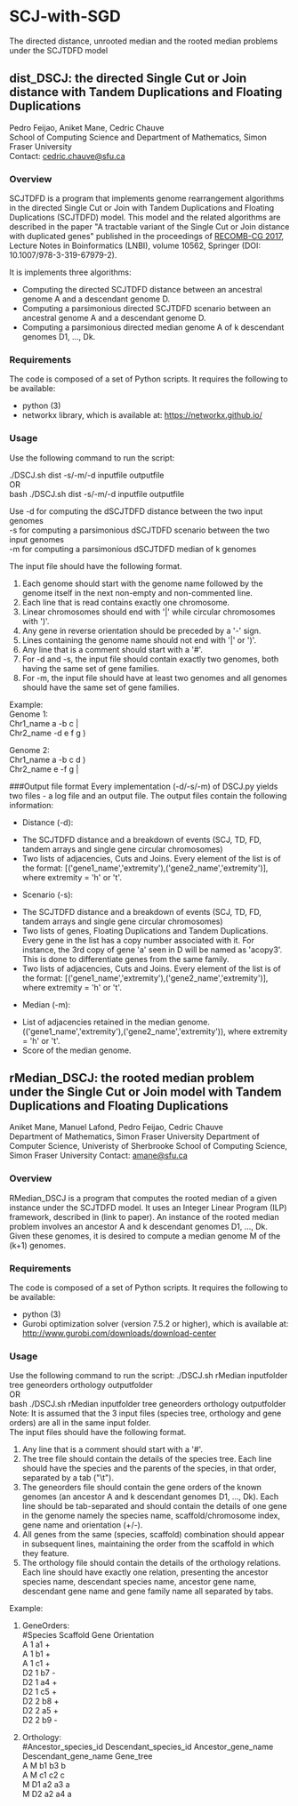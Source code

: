 # SCJ-with-SGD
The directed distance, unrooted median and the rooted median problems under the SCJTDFD model

## dist_DSCJ: the directed Single Cut or Join distance with Tandem Duplications and Floating Duplications
Pedro Feijao, Aniket Mane, Cedric Chauve  
School of Computing Science and Department of Mathematics, Simon Fraser University  
Contact: cedric.chauve@sfu.ca

### Overview

SCJTDFD is a program that implements genome rearrangement algorithms in the directed Single Cut or Join with Tandem Duplications and Floating Duplications (SCJTDFD) model. This model and the related algorithms are described in the paper "A tractable variant of the Single Cut or Join distance with duplicated genes" published in the proceedings of [RECOMB-CG 2017](http://www.crg.eu/en/event/15th-recomb-comparative-genomics-satellite-workshop), Lecture Notes in Boinformatics (LNBI), volume 10562, Springer (DOI: 10.1007/978-3-319-67979-2).

It is implements three algorithms:
* Computing the directed SCJTDFD distance between an ancestral genome A and a descendant genome D.
* Computing a parsimonious directed SCJTDFD scenario between an ancestral genome A and a descendant genome D.
* Computing a parsimonious directed median genome A of k descendant genomes D1, ..., Dk.

### Requirements

The code is composed of a set of Python scripts. It requires the following to be available:

* python (3)
* networkx library, which is available at: https://networkx.github.io/

### Usage

Use the following command to run the script: <br>

./DSCJ.sh dist -s/-m/-d inputfile outputfile <br>
OR <br>
bash ./DSCJ.sh dist -s/-m/-d inputfile outputfile <br>

Use -d for computing the dSCJTDFD distance between the two input genomes <br>
    -s for computing a parsimonious dSCJTDFD scenario between the two input genomes <br>
    -m for computing a parsimonious dSCJTDFD median of k genomes
    
The input file should have the following format.
1. Each genome should start with the genome name followed by the genome itself in the next non-empty and non-commented line.
2. Each line that is read contains exactly one chromosome.
3. Linear chromosomes should end with '|' while circular chromosomes with ')'. 
4. Any gene in reverse orientation should be preceded by a '-' sign.
5. Lines containing the genome name should not end with '|' or ')'.
6. Any line that is a comment should start with a '#'. 
7. For -d and -s, the input file should contain exactly two genomes, both having the same set of gene families.
8. For -m, the input file should have at least two genomes and all genomes should have the same set of gene families.

Example: <br>
Genome 1: <br>
Chr1_name a -b c | <br>
Chr2_name -d e f g ) <br>

Genome 2: <br>
Chr1_name a -b c d ) <br>
Chr2_name e -f g | <br>

###Output file format
Every implementation (-d/-s/-m) of DSCJ.py yields two files - a log file and an output file.
The output files contain the following information:

* Distance (-d):
- 	The SCJTDFD distance and a breakdown of events (SCJ, TD, FD, tandem arrays and single gene circular chromosomes)
- 	Two lists of adjacencies, Cuts and Joins. Every element of the list is of the format: 
	[('gene1_name','extremity'),('gene2_name','extremity')], where extremity = 'h' or 't'.

* Scenario (-s):
-	The SCJTDFD distance and a breakdown of events (SCJ, TD, FD, tandem arrays and single gene circular chromosomes)
-	Two lists of genes, Floating Duplications and Tandem Duplications. Every gene in the list has a copy number associated with it.
	For instance, the 3rd copy of gene 'a' seen in D will be named as 'acopy3'. This is done to differentiate genes from the same family.
- 	Two lists of adjacencies, Cuts and Joins. Every element of the list is of the format: 
	[('gene1_name','extremity'),('gene2_name','extremity')], where extremity = 'h' or 't'.

* Median (-m):
-	List of adjacencies retained in the median genome.
	(('gene1_name','extremity'),('gene2_name','extremity')), where extremity = 'h' or 't'.
-	Score of the median genome.	

## rMedian_DSCJ: the rooted median problem under the Single Cut or Join model with Tandem Duplications and Floating Duplications 

Aniket Mane, Manuel Lafond, Pedro Feijao, Cedric Chauve  
Department of Mathematics, Simon Fraser University
Department of Computer Science, Univeristy  of Sherbrooke
School of Computing Science, Simon Fraser University 
Contact: amane@sfu.ca

### Overview
RMedian_DSCJ is a program that computes the rooted median of a given instance under the SCJTDFD model. It uses an Integer Linear Program (ILP) framework, described in (link to paper).
An instance of the rooted median problem involves an ancestor A and k descendant genomes D1, ..., Dk. Given these genomes, it is desired to compute a median genome M of the (k+1) genomes.

### Requirements
The code is composed of a set of Python scripts. It requires the following to be available:
* python (3)
* Gurobi optimization solver (version 7.5.2 or higher), which is available at: http://www.gurobi.com/downloads/download-center

### Usage
Use the following command to run the script:
./DSCJ.sh rMedian inputfolder tree geneorders orthology outputfolder <br>
OR <br>
bash ./DSCJ.sh rMedian inputfolder tree geneorders orthology outputfolder 
Note: It is assumed that the 3 input files (species tree, orthology and gene orders) are all in the same input folder.  
The input files should have the following format.
1. Any line that is a comment should start with a '#'.
2. The tree file should contain the details of the species tree. Each line should have the species and the parents of the species, in that order, separated by a tab ("\t").
3. The geneorders file should contain the gene orders of the known genomes (an ancestor A and k descendant genomes D1, ..., Dk). Each line  should be tab-separated and should contain the details of one gene in the genome namely the species name, scaffold/chromosome index, gene name and orientation (+/-).
4. All genes from the same (species, scaffold) combination should appear in subsequent lines, maintaining the order from the scaffold in which they feature. 
5. The orthology file should contain the details of the orthology relations. Each line should have exactly one relation, presenting the ancestor species name, descendant species name, ancestor gene name, descendant gene name and gene family name all separated by tabs.


Example: <br>
1. GeneOrders: <br>
#Species Scaffold Gene Orientation <br> 
A	1	a1	+ <br>
A	1	b1	+ <br>
A	1	c1	+ <br>
D2	1	b7	- <br>
D2	1	a4	+ <br>
D2	1	c5	+ <br>
D2	2	b8	+ <br>
D2	2	a5	+ <br>
D2	2	b9	- <br>

2. Orthology: <br>
#Ancestor_species_id Descendant_species_id Ancestor_gene_name Descendant_gene_name Gene_tree <br>
A	M	b1	b3	b <br>
A	M	c1	c2	c <br>
M	D1	a2	a3	a <br>
M	D2	a2	a4	a <br>
